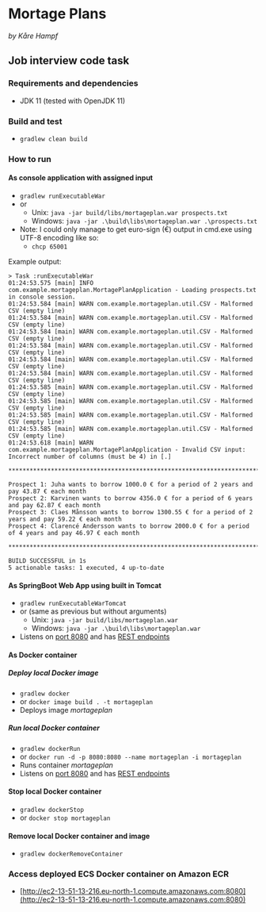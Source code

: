 # Mortage Plans

_by Kåre Hampf_

## Job interview code task

### Requirements and dependencies

* JDK 11 (tested with OpenJDK 11)

### Build and test

* `gradlew clean build`

### How to run

#### As console application with assigned input

* `gradlew runExecutableWar`
* or
    * Unix: `java -jar build/libs/mortageplan.war prospects.txt`
    * Windows: `java -jar .\build\libs\mortageplan.war .\prospects.txt`
* Note: I could only manage to get euro-sign (€) output in cmd.exe using UTF-8 encoding like so:
  * `chcp 65001`

Example output:
```
> Task :runExecutableWar
01:24:53.575 [main] INFO com.example.mortageplan.MortagePlanApplication - Loading prospects.txt in console session.
01:24:53.584 [main] WARN com.example.mortageplan.util.CSV - Malformed CSV (empty line)
01:24:53.584 [main] WARN com.example.mortageplan.util.CSV - Malformed CSV (empty line)
01:24:53.584 [main] WARN com.example.mortageplan.util.CSV - Malformed CSV (empty line)
01:24:53.584 [main] WARN com.example.mortageplan.util.CSV - Malformed CSV (empty line)
01:24:53.584 [main] WARN com.example.mortageplan.util.CSV - Malformed CSV (empty line)
01:24:53.584 [main] WARN com.example.mortageplan.util.CSV - Malformed CSV (empty line)
01:24:53.585 [main] WARN com.example.mortageplan.util.CSV - Malformed CSV (empty line)
01:24:53.585 [main] WARN com.example.mortageplan.util.CSV - Malformed CSV (empty line)
01:24:53.585 [main] WARN com.example.mortageplan.util.CSV - Malformed CSV (empty line)
01:24:53.585 [main] WARN com.example.mortageplan.util.CSV - Malformed CSV (empty line)
01:24:53.618 [main] WARN com.example.mortageplan.MortagePlanApplication - Invalid CSV input: Incorrect number of columns (must be 4) in [.]

****************************************************************************************************

Prospect 1: Juha wants to borrow 1000.0 € for a period of 2 years and pay 43.87 € each month
Prospect 2: Karvinen wants to borrow 4356.0 € for a period of 6 years and pay 62.87 € each month
Prospect 3: Claes Månsson wants to borrow 1300.55 € for a period of 2 years and pay 59.22 € each month
Prospect 4: Clarencé Andersson wants to borrow 2000.0 € for a period of 4 years and pay 46.97 € each month

****************************************************************************************************

BUILD SUCCESSFUL in 1s
5 actionable tasks: 1 executed, 4 up-to-date
```
#### As SpringBoot Web App using built in Tomcat

* `gradlew runExecutableWarTomcat`
* or (same as previous but without arguments)
  * Unix: `java -jar build/libs/mortageplan.war`
  * Windows: `java -jar .\build\libs\mortageplan.war`
* Listens on [port 8080](http://localhost:8080) and has [REST endpoints](http://localhost:8080/rest/prospects)

#### As Docker container

##### Deploy local Docker image

* `gradlew docker`
* or `docker image build . -t mortageplan`
* Deploys image _mortageplan_

##### Run local Docker container

* `gradlew dockerRun`
* or `docker run -d -p 8080:8080 --name mortageplan -i mortageplan`
* Runs container _mortageplan_
* Listens on [port 8080](http://localhost:8080) and has [REST endpoints](http://localhost:8080/rest/prospects)

#### Stop local Docker container

* `gradlew dockerStop`
* or `docker stop mortageplan`

#### Remove local Docker container and image
* `gradlew dockerRemoveContainer`

### Access deployed ECS Docker container on Amazon ECR
* [http://ec2-13-51-13-216.eu-north-1.compute.amazonaws.com:8080](http://ec2-13-51-13-216.eu-north-1.compute.amazonaws.com:8080)
